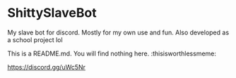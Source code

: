 # ShittySlaveBot
My slave bot for discord. Mostly for my own use and fun. Also developed as a school project lol

This is a  README.md. You will find nothing here. :thisisworthlessmeme:

https://discord.gg/uWc5Nr
